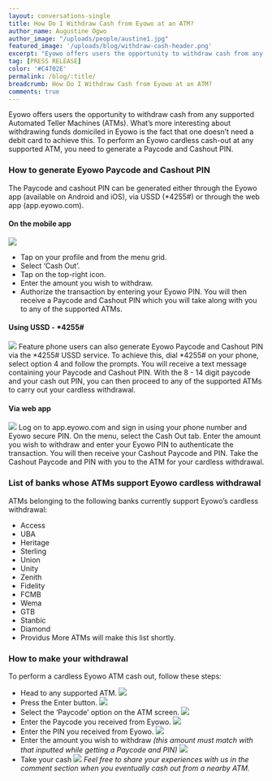```yaml
---
layout: conversations-single
title: How Do I Withdraw Cash from Eyowo at an ATM?
author_name: Augustine Ogwo
author_image: "/uploads/people/austine1.jpg" 
featured_image: '/uploads/blog/withdraw-cash-header.png'
excerpt: "Eyowo offers users the opportunity to withdraw cash from any supported Automated Teller Machines (ATMs). What’s more interesting about withdrawing funds domiciled in Eyowo is the fact that one doesn’t need a debit card to achieve this"
tag: [PRESS RELEASE]
color: '#C4702E'
permalink: /blog/:title/
breadcrumb: How Do I Withdraw Cash from Eyowo at an ATM?
comments: true
---
```


Eyowo offers users the opportunity to withdraw cash from any supported Automated Teller Machines (ATMs). What’s more interesting about withdrawing funds domiciled in Eyowo is the fact that one doesn’t need a debit card to achieve this. To perform an Eyowo cardless cash-out at any supported ATM, you need to generate a Paycode and Cashout PIN.

### How to generate Eyowo Paycode and Cashout PIN
The Paycode and cashout PIN can be generated either through the Eyowo app (available on Android and iOS), via USSD (*4255#) or through the web app (app.eyowo.com).

#### On the mobile app
![](/uploads/blog/withdraw-cash-01.png)
- Tap on your profile and from the menu grid.
- Select ‘Cash Out’. 
- Tap on the top-right icon.
- Enter the amount you wish to withdraw. 
- Authorize the transaction by entering your Eyowo PIN.
You will then receive a Paycode and Cashout PIN which you will take along with you to any of the supported ATMs.

#### Using USSD - *4255#
![](/uploads/blog/withdraw-cash-02.jpg)
Feature phone users can also generate Eyowo Paycode and Cashout PIN via the *4255# USSD service. To achieve this, dial *4255# on your phone, select option 4 and follow the prompts. You will receive a text message containing your Paycode and Cashout PIN. With the  8 - 14 digit paycode and your cash out PIN, you can then proceed to any of the supported ATMs to carry out your cardless withdrawal.

#### Via web app
![](/uploads/blog/withdraw-cash-03.jpg)
Log on to app.eyowo.com and sign in using your phone number and Eyowo secure PIN. On the menu, select the Cash Out tab. Enter the amount you wish to withdraw and enter your Eyowo PIN to authenticate the transaction. You will then receive your Cashout Paycode and PIN. Take the Cashout Paycode and PIN with you to the ATM for your cardless withdrawal.

### List of banks whose ATMs support Eyowo cardless withdrawal 
ATMs belonging to the following banks currently support Eyowo’s cardless withdrawal: 
- Access
- UBA
- Heritage
- Sterling
- Union
- Unity
- Zenith
- Fidelity
- FCMB
- Wema
- GTB
- Stanbic
- Diamond
- Providus
More ATMs will make this list shortly.

### How to make your withdrawal
To perform a cardless Eyowo ATM cash out, follow these steps:
- Head to any supported ATM.
    ![](/uploads/blog/withdraw-cash-04.jpg)
- Press the Enter button.
    ![](/uploads/blog/withdraw-cash-05.jpg)
- Select the ‘Paycode’ option on the ATM screen.
    ![](/uploads/blog/withdraw-cash-06.jpg)
- Enter the Paycode you received from Eyowo.
    ![](/uploads/blog/withdraw-cash-07.jpg)
- Enter the PIN you received from Eyowo.
    ![](/uploads/blog/withdraw-cash-08.jpg)
- Enter the amount you wish to withdraw _(this amount must match with that inputted while getting a Paycode and PIN)_
    ![](/uploads/blog/withdraw-cash-09.jpg)
- Take your cash
    ![](/uploads/blog/withdraw-cash-10.jpg)
_Feel free to share your experiences with us in the comment section when you eventually cash out from a nearby ATM._





